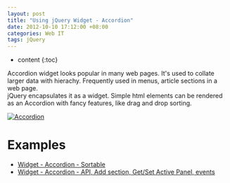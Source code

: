 ```yaml
---
layout: post
title: "Using jQuery Widget - Accordion"
date: 2012-10-10 17:12:00 +08:00
categories: Web IT
tags: jQuery
---
```


* content
{:toc}

Accordion widget looks popular in many web pages. It's used to collate larger data with hierachy. Frequently used in menus, article sections in a web page.  
jQuery encapsulates it as a widget. Simple html elements can be rendered as an Accordion with fancy features, like drag and drop sorting.


[![Accordion](https://ejres-1253687085.picgz.myqcloud.com/img/jquery/accordion-sortable.png)](https://eastmanjian.cn/js_demo/tiy.jsp?sample=jq%2Fui%2Faccordion.html)





# Examples  
* [Widget - Accordion - Sortable](https://eastmanjian.cn/js_demo/tiy.jsp?sample=jq%2Fui%2Faccordion.html)
* [Widget - Accordion - API, Add section, Get/Set Active Panel, events](https://eastmanjian.cn/js_demo/tiy.jsp?sample=jq%2Fui%2Faccordion_api.html)

